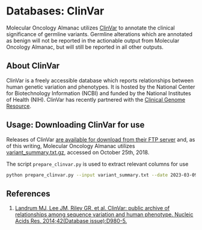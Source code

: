 # Databases: ClinVar
Molecular Oncology Almanac utilizes [ClinVar](https://www.ncbi.nlm.nih.gov/clinvar/) to annotate the clinical significance of germline variants. Germline alterations which are annotated as benign will not be reported in the actionable output from Molecular Oncology Almanac, but will still be reported in all other outputs. 

## About ClinVar
ClinVar is a freely accessible database which reports relationships between human genetic variation and phenotypes. It is hosted by the National Center for Biotechnology Information (NCBI) and funded by the National Institutes of Health (NIH). ClinVar has recently partnered with the [Clinical Genome Resource](https://www.clinicalgenome.org/).

## Usage: Downloading ClinVar for use
Releases of ClinVar [are available for download from their FTP server](ftp://ftp.ncbi.nlm.nih.gov/pub/clinvar) and, as of this writing, Molecular Oncology Almanac utilizes [variant_summary.txt.gz](ftp://ftp.ncbi.nlm.nih.gov/pub/clinvar/tab_delimited/), accessed on October 25th, 2018. 

The script `prepare_clinvar.py` is used to extract relevant columns for use
```bash
python prepare_clinvar.py --input variant_summary.txt --date 2023-03-09
```

## References
1. [Landrum MJ, Lee JM, Riley GR, et al. ClinVar: public archive of relationships among sequence variation and human phenotype. Nucleic Acids Res. 2014;42(Database issue):D980-5.](https://academic.oup.com/nar/article/42/D1/D980/1051029)
